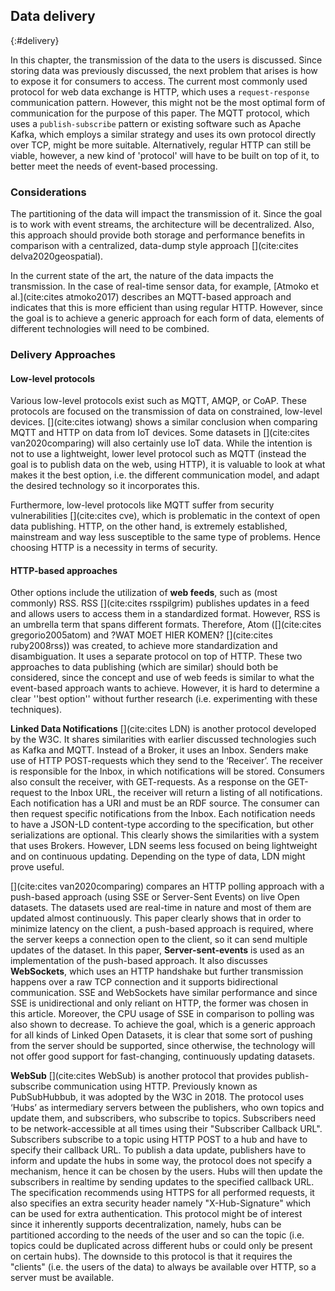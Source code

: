 ## Data delivery
{:#delivery}

In this chapter, the transmission of the data to the users is discussed. Since storing data was previously discussed, the next problem that arises is how to expose it for consumers to access. The current most commonly used protocol for web data exchange is HTTP, which uses a `request-response` communication pattern. However, this might not be the most optimal form of communication for the purpose of this paper. The MQTT protocol, which uses a `publish-subscribe` pattern or existing software such as Apache Kafka, which employs a similar strategy and uses its own protocol directly over TCP, might be more suitable. Alternatively, regular HTTP can still be viable, however, a new kind of 'protocol' will have to be built on top of it, to better meet the needs of event-based processing.

### Considerations

The partitioning of the data will impact the transmission of it. Since the goal is to work with event streams, the architecture will be decentralized. Also, this approach should provide both storage and performance benefits in comparison with a centralized, data-dump style approach [](cite:cites delva2020geospatial).

In the current state of the art, the nature of the data impacts the transmission. In the case of real-time sensor data, for example, [Atmoko et al.](cite:cites atmoko2017) describes an MQTT-based approach and indicates that this is more efficient than using regular HTTP. However, since the goal is to achieve a generic approach for each form of data, elements of different technologies will need to be combined.

### Delivery Approaches

#### Low-level protocols

Various low-level protocols exist such as MQTT, AMQP, or CoAP. These protocols are focused on the transmission of data on constrained, low-level devices. [](cite:cites iotwang) shows a similar conclusion when comparing MQTT and HTTP on data from IoT devices. Some datasets in [](cite:cites van2020comparing) will also certainly use IoT data. While the intention is not to use a lightweight, lower level protocol such as MQTT (instead the goal is to publish data on the web, using HTTP), it is valuable to look at what makes it the best option, i.e. the different communication model, and adapt the desired technology so it incorporates this.

Furthermore, low-level protocols like MQTT suffer from security vulnerabilities [](cite:cites cve), which is problematic in the context of open data publishing. HTTP, on the other hand, is extremely established, mainstream and way less susceptible to the same type of problems. Hence choosing HTTP is a necessity in terms of security.

#### HTTP-based approaches
Other options include the utilization of **web feeds**, such as (most commonly) RSS. RSS [](cite:cites rsspilgrim) publishes updates in a feed and allows users to access them in a standardized format. However, RSS is an umbrella term that spans different formats. Therefore, Atom ([](cite:cites gregorio2005atom) and ?WAT MOET HIER KOMEN? [](cite:cites ruby2008rss)) was created, to achieve more standardization and disambiguation. It uses a separate protocol on top of HTTP. These two approaches to data publishing (which are similar) should both be considered, since the concept and use of web feeds is similar to what the event-based approach wants to achieve. However, it is hard to determine a clear ''best option'' without further research (i.e. experimenting with these techniques).


**Linked Data Notifications** [](cite:cites LDN) is another protocol developed by the W3C. It shares similarities with earlier discussed technologies such as Kafka and MQTT. Instead of a Broker, it uses an Inbox. Senders make use of HTTP POST-requests which they send to the ‘Receiver’. The receiver is responsible for the Inbox, in which notifications will be stored. Consumers also consult the receiver, with GET-requests. As a response on the GET-request to the Inbox URL, the receiver will return a listing of all notifications. Each notification has a URI and must be an RDF source. The consumer can then request specific notifications from the Inbox. Each notification needs to have a JSON-LD content-type according to the specification, but other serializations are optional. This clearly shows the similarities with a system that uses Brokers. However, LDN seems less focused on being lightweight and on continuous updating. Depending on the type of data, LDN might prove useful.


[](cite:cites van2020comparing) compares an HTTP polling approach with a push-based approach (using SSE or Server-Sent Events) on live Open datasets. The datasets used are real-time in nature and most of them are updated almost continuously. This paper clearly shows that in order to minimize latency on the client, a push-based approach is required, where the server keeps a connection open to the client, so it can send multiple updates of the dataset. In this paper, **Server-sent-events** is used as an implementation of the push-based approach. It also discusses **WebSockets**, which uses an HTTP handshake but further transmission happens over a raw TCP connection and it supports bidirectional communication. SSE and WebSockets have similar performance and since SSE is unidirectional and only reliant on HTTP, the former was chosen in this article. Moreover, the CPU usage of SSE in comparison to polling was also shown to decrease. To achieve the goal, which is a generic approach for all kinds of Linked Open Datasets, it is clear that some sort of pushing from the server should be supported, since otherwise, the technology will not offer good support for fast-changing, continuously updating datasets. 


**WebSub** [](cite:cites WebSub) is another protocol that provides publish-subscribe communication using HTTP. Previously known as PubSubHubbub, it was adopted by the W3C in 2018. The protocol uses ‘Hubs’ as intermediary servers between the publishers, who own topics and update them, and subscribers, who subscribe to topics. Subscribers need to be network-accessible at all times using their "Subscriber Callback URL". Subscribers subscribe to a topic using HTTP POST to a hub and have to specify their callback URL. To publish a data update, publishers have to inform and update the hubs in some way, the protocol does not specify a mechanism, hence it can be chosen by the users. Hubs will then update the subscribers in realtime by sending updates to the specified callback URL. The specification recommends using HTTPS for all performed requests, it also specifies an extra security header namely "X-Hub-Signature" which can be used for extra authentication. This protocol might be of interest since it inherently supports decentralization, namely, hubs can be partitioned according to the needs of the user and so can the topic (i.e. topics could be duplicated across different hubs or could only be present on certain hubs). The downside to this protocol is that it requires the "clients" (i.e. the users of the data) to always be available over HTTP, so a server must be available.
